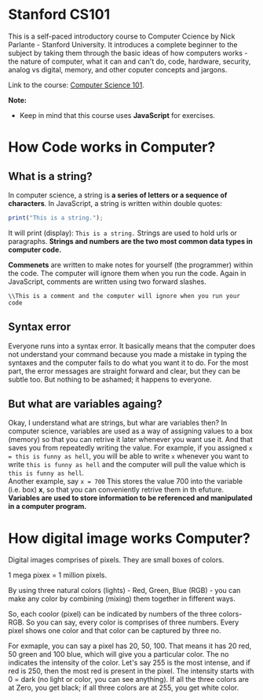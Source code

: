 # Stanford CS101 

This is a self-paced introductory course to Computer Ccience by Nick Parlante - Stanford University. It introduces a complete beginner to the subject by taking them through the basic ideas of how computers works - the nature of computer, what it can and can't do, code, hardware, security, analog vs digital, memory, and other coputer concepts and jargons. 

Link to the course: [Computer Science 101](https://learning.edx.org/course/course-v1:StanfordOnline+CSX0001+1T2020/home).

**Note:** 
* Keep in mind that this course uses **JavaScript** for exercises.

# How Code works in Computer?
## What is a string?
In computer science, a string is **a series of letters or a sequence of characters**. In JavaScript, a string is written within double quotes:
```javascript
print("This is a string."); 
```
It will print (display): `This is a string.`
Strings are used to hold urls or paragraphs. 
**Strings and numbers are the two most common data types in computer code.**

**Commenets** are written to make notes for yourself (the programmer) within the code. The computer will ignore them when you run the code.
Again in JavaScript, comments are written using two forward slashes.
```javascripts
\\This is a comment and the computer will ignore when you run your code
```
## Syntax error 
Everyone runs into a syntax error. It basically means that the computer does not understand your command because you made a mistake in typing the syntaxes and the computer fails to do what you want it to do. For the most part, the error messages are straight forward and clear, but they can be subtle too. But nothing to be ashamed; it happens to everyone. 

## But what are variables againg?
Okay, I understand what are strings, but whar are variables then?
In computer science, variables are used as a way of assigning values to a box (memory) so that you can retrive it later whenever you want use it. And that saves you from repeatedly writing the value.
For example, if you assigned `x = this is funny as hell`, you will be able to write `x` whenever you want to write `this is funny as hell` and the computer will pull the value which is `this is funny as hell`.  
Another example, say `x = 700`
This stores the value 700 into the variable (i.e. box) **x**, so that you can conveniently retrive them in th efuture.
**Variables are used to store information to be referenced and manipulated in a computer program.**

# How digital image works Computer?
Digital images comprises of pixels. They are small boxes of colors.

1 mega pixex = 1 million pixels.

By using three natural colors (lights) - Red, Green, Blue (RGB) - you can make any color by combining (mixing) them together in fifferent ways.

So, each coolor (pixel) can be indicated by numbers of the three colors- RGB. So you can say, every color is comprises of  three numbers.
Every pixel shows one color and that color can be captured by three no.

For exmaple, you can say a pixel has 20, 50, 100. That means it has 20 red, 50 green and 100 blue, which will give you a particular color. The no indicates the intensity of the color. Let's say 255 is the most intense, and if red is 250, then the most red is present in the pixel. The intensity starts with 0 = dark (no light or color, you can see anything).  If all the three colors are at Zero, you get black; if all three colors are at 255, you get white color.
